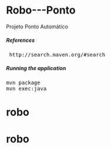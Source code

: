 Robo---Ponto
============

Projeto Ponto Automático 


##### References
<pre>
 http://search.maven.org/#search
</pre>

##### Running the application
<pre>
mvn package
mvn exec:java
</pre>
# robo
# robo
